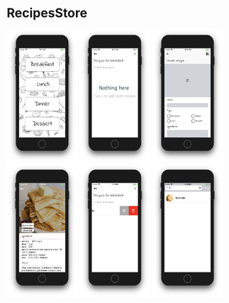 # RecipesStore

<img src="images/First-view.png" width="160" height="300"> <img src="images/second-view.png" width="160" height="300"> <img src="images/Create%20new%20recipe%20View.png" width="160" height="300"> <img src="images/recipe%20View.png" width="160" height="300"> <img src="images/edit-delete.png" width="160" height="300"> <img src="images/search.png" width="160" height="300">
